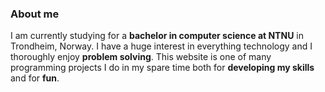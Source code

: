 ### About me
I am currently studying for a **bachelor in computer science at NTNU** in Trondheim, Norway.
I have a huge interest in everything technology and I thoroughly enjoy **problem solving**.
This website is one of many programming projects I do in my spare time both for **developing my 
skills** and for **fun**.